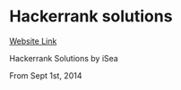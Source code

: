 Hackerrank solutions
==========
[Website Link](https://www.hackerrank.com/)

Hackerrank Solutions by iSea

From Sept 1st, 2014

